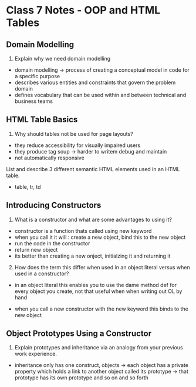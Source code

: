 # Class 7 Notes - OOP and HTML Tables

## Domain Modelling

1. Explain why we need domain modelling

- domain modelling -> process of creating a conceptual model in code for a specific purpose
- describes various entities and constraints that govern the problem domain
- defines vocabulary that can be used within and between technical and business teams

## HTML Table Basics

1. Why should tables not be used for page layouts?

- they reduce accessibility for visually impaired users
- they produce tag soup -> harder to writem debug and maintain
- not automatically responsive

List and describe 3 different semantic HTML elements used in an HTML table.

- table, tr, td

## Introducing Constructors

1. What is a constructor and what are some advantages to using it?

- constructor is a function thats called using new keyword
- when you call it it will : create a new object, bind this to the new object
- run the code in the constructor
- return new object
- its better than creating a new onject, initialzing it and returning it

2. How does the term this differ when used in an object literal versus when used in a constructor?

- in an object literal this enables you to use the dame method def for every object you create, not that useful when when writing out OL by hand

- when you call a new constructor with the new keyword this binds to the new object

## Object Prototypes Using a Constructor

1. Explain prototypes and inheritance via an analogy from your previous work experience.

- inheritance only has one construct, objects -> each object has a private property which holds a link to another object called its prototype -> that prototype has its own prototype and so on and so forth
